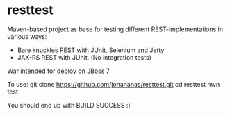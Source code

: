 resttest
========

Maven-based project as base for testing different REST-implementations in various ways:
- Bare knuckles REST with JUnit, Selenium and Jetty
- JAX-RS REST with JUnit. (No integration tests)

War intended for deploy on JBoss 7

To use:
git clone https://github.com/jonananas/resttest.git
cd resttest
mvn test

You should end up with BUILD SUCCESS :)
